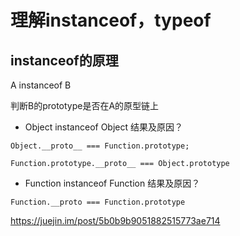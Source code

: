 # 理解instanceof，typeof

## instanceof的原理

A instanceof B

判断B的prototype是否在A的原型链上

- Object instanceof Object 结果及原因？

```
Object.__proto__ === Function.prototype;

Function.prototype.__proto__ === Object.prototype
```

- Function instanceof Function 结果及原因？

```
Function.__proto === Function.prototype
```

https://juejin.im/post/5b0b9b9051882515773ae714